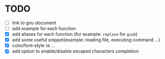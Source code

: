 # TODO

- [ ] link to gnu document
- [ ] add example for each function
- [x] add aliases for each function (for example: `replace` for `gsub`)
- [x] add some useful snippet(example: reading file, executing command ...)
- [x] color/font-style \e ...
- [x] add option to enable/disable escaped characters completion
